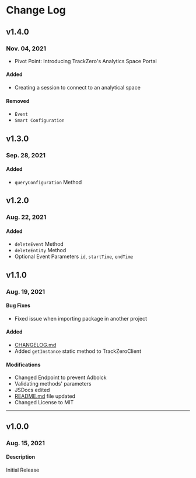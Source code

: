 # Change Log

## v1.4.0

### Nov. 04, 2021

- Pivot Point: Introducing TrackZero's Analytics Space Portal

#### Added

- Creating a session to connect to an analytical space

#### Removed

- `Event`
- `Smart Configuration`

## v1.3.0

### Sep. 28, 2021

#### Added

- `queryConfiguration` Method

## v1.2.0

### Aug. 22, 2021

#### Added

- `deleteEvent` Method
- `deleteEntity` Method
- Optional Event Parameters `id`, `startTime`, `endTime`

## v1.1.0

### Aug. 19, 2021

#### Bug Fixes

- Fixed issue when importing package in another project

#### Added

- [CHANGELOG.md](#change-log)
- Added `getInstance` static method to TrackZeroClient

#### Modifications

- Changed Endpoint to prevent Adbolck
- Validating methods' parameters
- JSDocs edited
- [README.md](./README.md) file updated
- Changed License to MIT

---

## v1.0.0

### Aug. 15, 2021

#### Description

Initial Release
